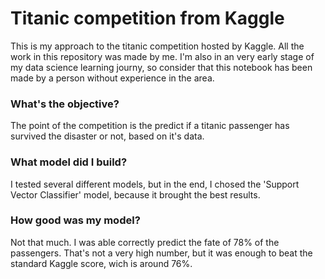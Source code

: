 # Titanic competition from Kaggle

This is my approach to the titanic competition hosted by Kaggle. All the work in this repository was made by me. I'm also in an very early stage of my data science learning journy, so consider that this notebook has been made by a person without experience in the area. 

### What's the objective?

The point of the competition is the predict if a titanic passenger has survived the disaster or not, based on it's data. 

### What model did I build? 
 
I tested several different models, but in the end, I chosed the 'Support Vector Classifier' model, because it brought the best results. 

### How good was my model?

Not that much. I was able correctly predict the fate of 78% of the passengers. That's not a very high number, but it was enough to beat the standard Kaggle score, wich is around 76%. 
